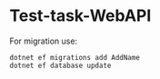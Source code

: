 # Test-task-WebAPI
For migration use:

```
dotnet ef migrations add AddName
dotnet ef database update
```

